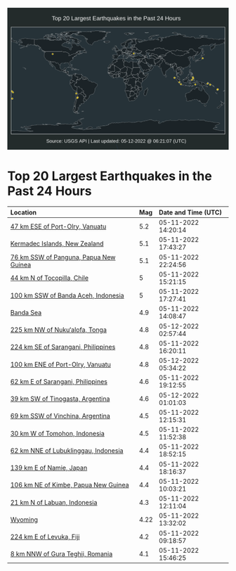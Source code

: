 ![Map](./map.png)

# Top 20 Largest Earthquakes in the Past 24 Hours

| Location | Mag | Date and Time (UTC) |
|:---|:---|:---|
| [47 km ESE of Port-Olry, Vanuatu](https://earthquake.usgs.gov/earthquakes/eventpage/us7000h8li) | 5.2 | 05-11-2022 14:20:14 |
| [Kermadec Islands, New Zealand](https://earthquake.usgs.gov/earthquakes/eventpage/us6000hkeu) | 5.1 | 05-11-2022 17:43:27 |
| [76 km SSW of Panguna, Papua New Guinea](https://earthquake.usgs.gov/earthquakes/eventpage/us6000hkgb) | 5.1 | 05-11-2022 22:24:56 |
| [44 km N of Tocopilla, Chile](https://earthquake.usgs.gov/earthquakes/eventpage/us7000h8ls) | 5 | 05-11-2022 15:21:15 |
| [100 km SSW of Banda Aceh, Indonesia](https://earthquake.usgs.gov/earthquakes/eventpage/us7000h8nd) | 5 | 05-11-2022 17:27:41 |
| [Banda Sea](https://earthquake.usgs.gov/earthquakes/eventpage/us7000h8ld) | 4.9 | 05-11-2022 14:08:47 |
| [225 km NW of Nuku‘alofa, Tonga](https://earthquake.usgs.gov/earthquakes/eventpage/us6000hkh3) | 4.8 | 05-12-2022 02:57:44 |
| [224 km SE of Sarangani, Philippines](https://earthquake.usgs.gov/earthquakes/eventpage/us7000h8n2) | 4.8 | 05-11-2022 16:20:11 |
| [100 km ENE of Port-Olry, Vanuatu](https://earthquake.usgs.gov/earthquakes/eventpage/us6000hkhp) | 4.8 | 05-12-2022 05:34:22 |
| [62 km E of Sarangani, Philippines](https://earthquake.usgs.gov/earthquakes/eventpage/us6000hkf7) | 4.6 | 05-11-2022 19:12:55 |
| [39 km SW of Tinogasta, Argentina](https://earthquake.usgs.gov/earthquakes/eventpage/us6000hkgv) | 4.6 | 05-12-2022 01:01:03 |
| [69 km SSW of Vinchina, Argentina](https://earthquake.usgs.gov/earthquakes/eventpage/us7000h8kn) | 4.5 | 05-11-2022 12:15:31 |
| [30 km W of Tomohon, Indonesia](https://earthquake.usgs.gov/earthquakes/eventpage/us7000h8kk) | 4.5 | 05-11-2022 11:52:38 |
| [62 km NNE of Lubuklinggau, Indonesia](https://earthquake.usgs.gov/earthquakes/eventpage/us6000hkf4) | 4.4 | 05-11-2022 18:52:15 |
| [139 km E of Namie, Japan](https://earthquake.usgs.gov/earthquakes/eventpage/us6000hkey) | 4.4 | 05-11-2022 18:16:37 |
| [106 km NE of Kimbe, Papua New Guinea](https://earthquake.usgs.gov/earthquakes/eventpage/us7000h8k5) | 4.4 | 05-11-2022 10:03:21 |
| [21 km N of Labuan, Indonesia](https://earthquake.usgs.gov/earthquakes/eventpage/us7000h8km) | 4.3 | 05-11-2022 12:11:04 |
| [Wyoming](https://earthquake.usgs.gov/earthquakes/eventpage/uu60497322) | 4.22 | 05-11-2022 13:32:02 |
| [224 km E of Levuka, Fiji](https://earthquake.usgs.gov/earthquakes/eventpage/us7000h8jt) | 4.2 | 05-11-2022 09:18:57 |
| [8 km NNW of Gura Teghii, Romania](https://earthquake.usgs.gov/earthquakes/eventpage/us7000h8lt) | 4.1 | 05-11-2022 15:46:25 |
